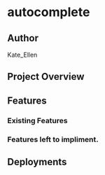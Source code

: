 # autocomplete


## Author 
Kate_Ellen

## Project Overview 



## Features 

### Existing Features 





### Features left to impliment. 




## Deployments 
